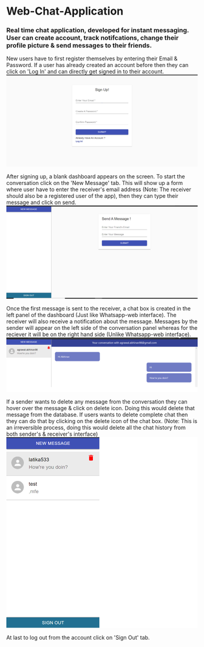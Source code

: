 # Web-Chat-Application

### Real time chat application, developed for instant messaging. User can create account, track notifcations, change their profile picture & send messages to their friends.

New users have to first register themselves by entering their Email & Password. If a user has already created an account before then they can click on 'Log In' and can directly get signed in to their account.
![Signup Page](https://github.com/abhinav5481/web-chat-application/blob/master/images/Signup.png)

After signing up, a blank dashboard appears on the screen. To start the conversation click on the 'New Message' tab. This will show up a form where user have to enter the receiver's email address (Note: The receiver should also be a registered user of the app), then they can type their message and click on send.
![Dashboard](https://github.com/abhinav5481/web-chat-application/blob/master/images/Dashboard_1.png)

Once the first message is sent to the receiver, a chat box is created in the left panel of the dashboard (Just like Whatsapp-web interface). The receiver will also receive a notification about the message. Messages by the sender will appear on the left side of the conversation panel whereas for the reciever it will be on the right hand side (Unlike  Whatsapp-web interface).
![Chat-box & Notification](https://github.com/abhinav5481/web-chat-application/blob/master/images/Notification.png)

If a sender wants to delete any message from the conversation they can hover over the message & click on delete icon. Doing this would delete that message from the database.
If users wants to delete complete chat then they can do that by clicking on the delete icon of the chat box. (Note: This is an irreversible process, doing this would delete all the chat history from both sender's & receiver's interface)
![Delete chat & messages](https://github.com/abhinav5481/web-chat-application/blob/master/images/Delete_Chat.png)

At last to log out from the account click on 'Sign Out' tab.
